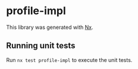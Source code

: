 # profile-impl

This library was generated with [Nx](https://nx.dev).

## Running unit tests

Run `nx test profile-impl` to execute the unit tests.
